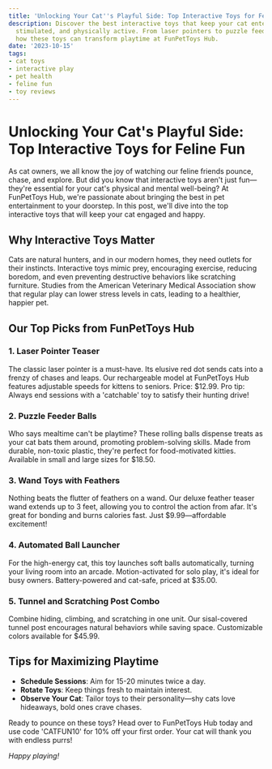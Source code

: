 ```yaml
---
title: 'Unlocking Your Cat''s Playful Side: Top Interactive Toys for Feline Fun'
description: Discover the best interactive toys that keep your cat entertained, mentally
  stimulated, and physically active. From laser pointers to puzzle feeders, learn
  how these toys can transform playtime at FunPetToys Hub.
date: '2023-10-15'
tags:
- cat toys
- interactive play
- pet health
- feline fun
- toy reviews
---
```


# Unlocking Your Cat's Playful Side: Top Interactive Toys for Feline Fun

As cat owners, we all know the joy of watching our feline friends pounce, chase, and explore. But did you know that interactive toys aren't just fun—they're essential for your cat's physical and mental well-being? At FunPetToys Hub, we're passionate about bringing the best in pet entertainment to your doorstep. In this post, we'll dive into the top interactive toys that will keep your cat engaged and happy.

## Why Interactive Toys Matter

Cats are natural hunters, and in our modern homes, they need outlets for their instincts. Interactive toys mimic prey, encouraging exercise, reducing boredom, and even preventing destructive behaviors like scratching furniture. Studies from the American Veterinary Medical Association show that regular play can lower stress levels in cats, leading to a healthier, happier pet.

## Our Top Picks from FunPetToys Hub

### 1. Laser Pointer Teaser

The classic laser pointer is a must-have. Its elusive red dot sends cats into a frenzy of chases and leaps. Our rechargeable model at FunPetToys Hub features adjustable speeds for kittens to seniors. Price: $12.99. Pro tip: Always end sessions with a 'catchable' toy to satisfy their hunting drive!

### 2. Puzzle Feeder Balls

Who says mealtime can't be playtime? These rolling balls dispense treats as your cat bats them around, promoting problem-solving skills. Made from durable, non-toxic plastic, they're perfect for food-motivated kitties. Available in small and large sizes for $18.50.

### 3. Wand Toys with Feathers

Nothing beats the flutter of feathers on a wand. Our deluxe feather teaser wand extends up to 3 feet, allowing you to control the action from afar. It's great for bonding and burns calories fast. Just $9.99—affordable excitement!

### 4. Automated Ball Launcher

For the high-energy cat, this toy launches soft balls automatically, turning your living room into an arcade. Motion-activated for solo play, it's ideal for busy owners. Battery-powered and cat-safe, priced at $35.00.

### 5. Tunnel and Scratching Post Combo

Combine hiding, climbing, and scratching in one unit. Our sisal-covered tunnel post encourages natural behaviors while saving space. Customizable colors available for $45.99.

## Tips for Maximizing Playtime

- **Schedule Sessions**: Aim for 15-20 minutes twice a day.
- **Rotate Toys**: Keep things fresh to maintain interest.
- **Observe Your Cat**: Tailor toys to their personality—shy cats love hideaways, bold ones crave chases.

Ready to pounce on these toys? Head over to FunPetToys Hub today and use code 'CATFUN10' for 10% off your first order. Your cat will thank you with endless purrs!

*Happy playing!*
